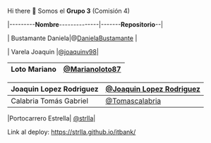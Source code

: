 Hi there 👋 Somos el **Grupo 3** (Comisión 4)

|---------**Nombre**--------------|-------**Repositorio**--|


| Bustamante Daniela|@[DanielaBustamante]([url](https://github.com/DanielaBustamante)) |


| Varela Joaquin |@[joaquinv98]([uhttps://github.com/joaquinv98rl])|


|Loto Mariano  | [@Marianoloto87]([(https://github.com/Marianoloto87)])|
| --------------------------------| -----------------------------------------------------|

|Joaquin Lopez Rodriguez| [@Joaquin Lopez Rodriguez]([(https://github.com/JoaquinLopezRodriguez)])|
| --------------------------------| -----------------------------------------------------|
|Calabria Tomás Gabriel|[@Tomascalabria]([(https://github.com/Tomascalabria)])|


|Portocarrero Estrella| [@strlla]([(https://github.com/strlla)])|




Link al deploy: https://strlla.github.io/itbank/
